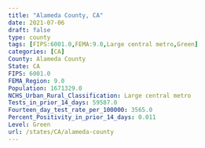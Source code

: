 ```yaml
---
title: "Alameda County, CA"
date: 2021-07-06
draft: false
type: county
tags: [FIPS:6001.0,FEMA:9.0,Large central metro,Green]
categories: [CA]
County: Alameda County
State: CA
FIPS: 6001.0
FEMA_Region: 9.0
Population: 1671329.0
NCHS_Urban_Rural_Classification: Large central metro
Tests_in_prior_14_days: 59587.0
Fourteen_day_test_rate_per_100000: 3565.0
Percent_Positivity_in_prior_14_days: 0.011
Level: Green
url: /states/CA/alameda-county
---
```



